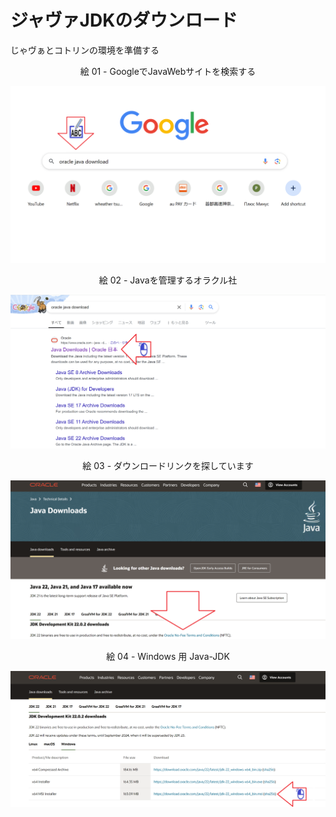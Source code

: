 # ジャヴァJDKのダウンロード

じゃヴぁとコトリンの環境を準備する


<div align="center">
絵 01 - GoogleでJavaWebサイトを検索する
</div>

![](Imagens/Java-Windows-Download-Img01.png)

<div align="center">
絵 02 - Javaを管理するオラクル社
</div>

![](Imagens/Java-Windows-Download-Img02.png)

<div align="center">
絵 03 - ダウンロードリンクを探しています
</div>

![](Imagens/Java-Windows-Download-Img03.png)

<div align="center">
絵 04 - Windows 用 Ja​​va-JDK
</div>

![](Imagens/Java-Windows-Download-Img04.png)


